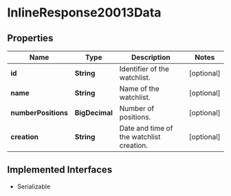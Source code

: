 

# InlineResponse20013Data


## Properties

Name | Type | Description | Notes
------------ | ------------- | ------------- | -------------
**id** | **String** | Identifier of the watchlist. |  [optional]
**name** | **String** | Name of the watchlist. |  [optional]
**numberPositions** | **BigDecimal** | Number of positions. |  [optional]
**creation** | **String** | Date and time of the watchlist creation. |  [optional]


## Implemented Interfaces

* Serializable


